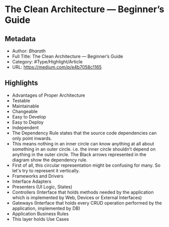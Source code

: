 # The Clean Architecture — Beginner’s Guide

## Metadata

* Author: *Bharath*
* Full Title: The Clean Architecture — Beginner’s Guide
* Category: #Type/Highlight/Article
* URL: https://medium.com/p/e4b7058c1165

## Highlights

* Advantages of Proper Architecture
* Testable
* Maintainable
* Changeable
* Easy to Develop
* Easy to Deploy
* Independent
* The Dependency Rule states that the source code dependencies can only point inwards.
* This means nothing in an inner circle can know anything at all about something in an outer circle. i.e. the inner circle shouldn’t depend on anything in the outer circle. The Black arrows represented in the diagram show the dependency rule.
* First of all, this circular representation might be confusing for many. So let's try to represent it vertically.
* Frameworks and Drivers
* Interface Adapters
* Presenters (UI Logic, States)
* Controllers (Interface that holds methods needed by the application which is implemented by Web, Devices or External Interfaces)
* Gateways (Interface that holds every CRUD operation performed by the application, implemented by DB)
* Application Business Rules
* This layer holds Use Cases
